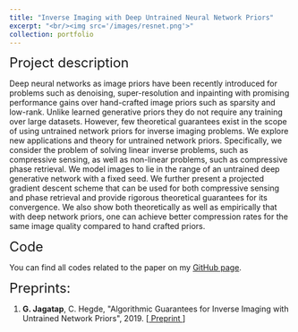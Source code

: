 ```yaml
---
title: "Inverse Imaging with Deep Untrained Neural Network Priors"
excerpt: "<br/><img src='/images/resnet.png'>"
collection: portfolio
---
```


<font size="+2"> Project description </font>

Deep neural networks as image priors have been recently introduced for problems such as denoising, super-resolution and inpainting with promising performance gains over hand-crafted image priors such as sparsity and low-rank. Unlike learned generative priors they do not require any training over large datasets. However, few theoretical guarantees exist in the scope of using untrained network priors for inverse imaging problems. We explore new applications and theory for untrained network priors. Specifically, we consider the problem of solving linear inverse problems, such as compressive sensing, as well as non-linear problems, such as compressive phase retrieval. We model images to lie in the range of an untrained deep generative network with a fixed seed. We further present a projected gradient descent scheme that can be used for both compressive sensing and phase retrieval and provide rigorous theoretical guarantees for its convergence. We also show both theoretically as well as empirically that with deep network priors, one can achieve better compression rates for the same image quality compared to hand crafted priors. 

<font size="+2"> Code </font>

You can find all codes related to the paper on my <a target="_blank" href='https://github.com/GauriJagatap/invimaging-deeppriors'> GitHub page</a>.

<font size="+2"> Preprints: </font>

1. **G. Jagatap**, C. Hegde, "Algorithmic Guarantees for Inverse Imaging with Untrained Network Priors", 2019. [<a target="_blank" href='https://arxiv.org/abs/1906.08763'> Preprint </a>]

